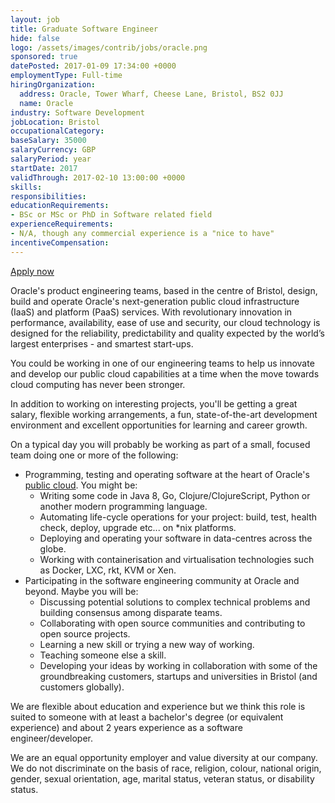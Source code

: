 ```yaml
---
layout: job
title: Graduate Software Engineer
hide: false
logo: /assets/images/contrib/jobs/oracle.png
sponsored: true
datePosted: 2017-01-09 17:34:00 +0000
employmentType: Full-time
hiringOrganization:
  address: Oracle, Tower Wharf, Cheese Lane, Bristol, BS2 0JJ
  name: Oracle
industry: Software Development
jobLocation: Bristol
occupationalCategory:
baseSalary: 35000
salaryCurrency: GBP
salaryPeriod: year
startDate: 2017
validThrough: 2017-02-10 13:00:00 +0000
skills:
responsibilities:
educationRequirements:
- BSc or MSc or PhD in Software related field
experienceRequirements:
- N/A, though any commercial experience is a "nice to have"
incentiveCompensation:
---
```

[Apply now](mailto:michael.r.sutherland@oracle.com)

Oracle's product engineering teams, based in the centre of Bristol, design, build and operate Oracle's next-generation public cloud infrastructure (IaaS) and platform (PaaS) services. With revolutionary innovation in performance, availability, ease of use and security, our cloud technology is designed for the reliability, predictability and quality expected by the world’s largest enterprises - and smartest start-ups.

You could be working in one of our engineering teams to help us innovate and develop our public cloud capabilities at a time when the move towards cloud computing has never been stronger.

In addition to working on interesting projects, you'll be getting a great salary, flexible working arrangements, a fun, state-of-the-art development environment and excellent opportunities for learning and career growth.

On a typical day you will probably be working as part of a small, focused team doing one or more of the following:

* Programming, testing and operating software at the heart of Oracle's [public cloud](https://cloud.oracle.com/en_US/bare-metal/architecture). You might be:
  * Writing some code in Java 8, Go, Clojure/ClojureScript, Python or another modern programming language.
  * Automating life-cycle operations for your project: build, test, health check, deploy, upgrade etc... on \*nix platforms.
  * Deploying and operating your software in data-centres across the globe.
  * Working with containerisation and virtualisation technologies such as Docker, LXC, rkt, KVM or Xen.
* Participating in the software engineering community at Oracle and beyond. Maybe you will be:
  * Discussing potential solutions to complex technical problems and building consensus among disparate teams.
  * Collaborating with open source communities and contributing to open source projects.
  * Learning a new skill or trying a new way of working.
  * Teaching someone else a skill.
  * Developing your ideas by working in collaboration with some of the groundbreaking customers, startups and universities in Bristol (and customers globally).

We are flexible about education and experience but we think this role is suited to someone with at least a bachelor's degree (or equivalent experience) and about 2 years experience as a software engineer/developer.

We are an equal opportunity employer and value diversity at our company. We do not discriminate on the basis of race, religion, colour, national origin, gender, sexual orientation, age, marital status, veteran status, or disability status.
